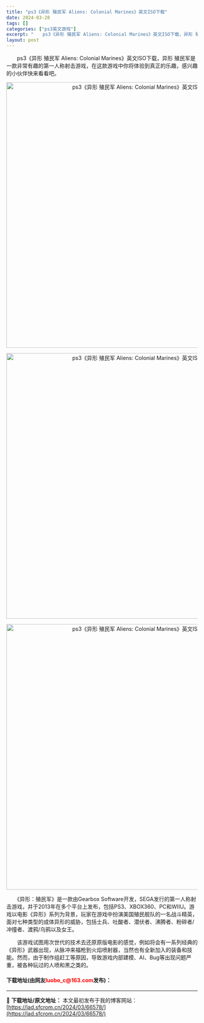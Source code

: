 ```yaml
---
title: "ps3《异形 殖民军 Aliens: Colonial Marines》英文ISO下载"
date: 2024-03-28
tags: []
categories: ["ps3英文游戏"]
excerpt: "　　ps3《异形 殖民军 Aliens: Colonial Marines》英文ISO下载，异形 殖民军是一款非常有趣的第一人称射击游戏，在这款游戏中你将体验到真正的乐趣，感兴趣的小伙伴快来看看吧。 　　《异形：殖民军》是一款由Gearbox Software开发，SEGA发行的第一人称射击游戏，并&hellip;"
layout: post
---
```


 <p>　　ps3《异形 殖民军 Aliens: Colonial Marines》英文ISO下载，异形 殖民军是一款非常有趣的第一人称射击游戏，在这款游戏中你将体验到真正的乐趣，感兴趣的小伙伴快来看看吧。</p> <p align="center"><img align="" border="0" src="https://lad.sfcrom.cn/wp-content/uploads/2024/03/20240328_66052098a6a67.webp" width="700" alt="ps3《异形 殖民军 Aliens: Colonial Marines》英文ISO下载" /></p> <p align="center"><img align="" border="0" src="https://lad.sfcrom.cn/wp-content/uploads/2024/03/20240328_6605209906c98.webp" width="700" alt="ps3《异形 殖民军 Aliens: Colonial Marines》英文ISO下载" /></p> <p align="center"><img align="" border="0" src="https://lad.sfcrom.cn/wp-content/uploads/2024/03/20240328_6605209960470.webp" width="700" alt="ps3《异形 殖民军 Aliens: Colonial Marines》英文ISO下载" /></p> <p>　　《异形：殖民军》是一款由Gearbox Software开发，SEGA发行的第一人称射击游戏，并于2013年在多个平台上发布，包括PS3、XBOX360、PC和WIIU。游戏以电影《异形》系列为背景，玩家在游戏中扮演美国殖民舰队的一名战斗精英，面对七种类型的成体异形的威胁，包括士兵、吐酸者、潜伏者、沸腾者、粉碎者/冲撞者、渡鸦/乌鸦以及女王。</p> <p>　　该游戏试图用次世代的技术去还原原版电影的感觉，例如将会有一系列经典的《异形》武器出现，从脉冲来福枪到火焰喷射器，当然也有全新加入的装备和技能。然而，由于制作组赶工等原因，导致游戏内部建模、AI、Bug等出现问题严重，被各种玩过的人喷和黑之类的。</p> <p><h4>下载地址(由网友<font color="red">luobo_c@163.com</font>发布)：</h4></p> 

---
📖 **下载地址/原文地址：** 本文最初发布于我的博客网站：[https://lad.sfcrom.cn/2024/03/66578/](https://lad.sfcrom.cn/2024/03/66578/)
